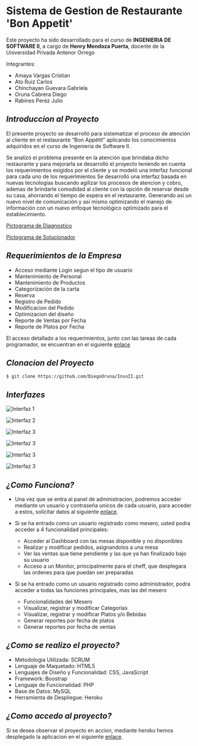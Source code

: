Sistema de Gestion de Restaurante 'Bon Appetit'
==========

Este proyecto ha sido desarrollado para el curso de **INGENIERIA DE SOFTWARE II**, a cargo de **Henry Mendoza Puerta**, docente de la Universidad Privada Antenor Orrego

Integrantes:
+ Amaya Vargas Cristian
+ Ato Ruiz Carlos
+ Chinchayan Guevara Gabriela
+ Oruna Cabrera Diego
+ Rabines Perez Julio

***Introduccion al Proyecto***
--------------------
El presente proyecto se desarrolló para sistematizar el proceso de atención al cliente en el restaurante “Bon Appétit” 
aplicando los conocimientos adquiridos en el curso de Ingeniería de Software II.

Se analizó el problema presente en la atención que brindaba dicho restaurante y para mejorarla se desarrolló el proyecto teniendo en cuenta los requerimientos exigidos por el cliente y se modeló una interfaz funcional para cada uno de los requerimientos
Se desarrolló una interfaz basada en nuevas tecnologías buscando agilizar los procesos de atencion y cobro, ademas de brindarle comodidad al cliente con la opción de reservar desde su casa, ahorrando el tiempo de espera en el restaurante.
Generando así un nuevo nivel de comunicación y así mismo optimizando el manejo de información con un nuevo enfoque tecnológico optimizado para el establecimiento.

[Pictograma de Diagnostico](http://i64.tinypic.com/2dig1tv.png)


[Pictograma de Solucionador](http://i63.tinypic.com/24yofbn.png)



***Requerimientos de la Empresa***
--------------------

+ Acceso mediante Login segun el tipo de usuario
+ Mantenimiento de Personal
+ Mantenimiento de Productos
+ Categorización de la carta
+ Reserva
+ Registro de Pedido
+ Modificacion del Pedido
+ Optimizacion del diseño
+ Reporte de Ventas por Fecha
+ Reporte de Platos por Fecha

El acceso detallado a los requerimientos, junto con las tareas de cada programador, se encuentran en el siguiente [enlace](https://1drv.ms/b/s!AvVTER7F8abOiCjTYmvUzrQ-n3Xo)

***Clonacion del Proyecto***
--------------------
 
`$ git clone https://github.com/DiegoOruna/InsoII.git`

***Interfazes***
--------------------

![Interfaz 1](http://i65.tinypic.com/34rvddx.jpg)

![Interfaz 2](http://i68.tinypic.com/21bit8i.png)

![Interfaz 3](http://i67.tinypic.com/al672g.png)

![Interfaz 3](http://i64.tinypic.com/55qr7k.png)

![Interfaz 3](http://i64.tinypic.com/264te0n.png)

![Interfaz 3](http://i66.tinypic.com/256fjbk.png)


***¿Como Funciona?***
--------------------

- Una vez que se entra al panel de administracion, podremos acceder mediante un usuario y contraseña unicos de cada usuario, para acceder a estos, solicitar datos al siguiente [enlace](https://www.facebook.com/diego.oruna).
- Si se ha entrado como un usuario registrado como mesero, usted podra acceder a 4 funcionalidad principales:
  + Acceder al Dashboard con las mesas disponible y no disponibles
  + Realizar y modificar pedidos, asignandolos a una mesa
  + Ver las ventas que tiene pendiente y las que ya han finalizado bajo su usuario
  + Acceso a un Monitor, principalmente para el cheff, que desplegara las ordenes para que puedan ser preparadas
  
- Si se ha entrado como un usuario registrado como administrador, podra acceder a todas las funciones principales,  mas las del mesero
  + Funcionalidades del Mesero
  + Visualizar, registrar y modificar Categorias
  + Visualizar, registrar y modificar Platos y/o Bebidas
  + Generar reportes por fecha de platos
  + Generar reportes por fecha de ventas
  
***¿Como se realizo el proyecto?***
--------------------

  + Metodologia Utilizada: SCRUM
  + Lenguaje de Maquetado: HTML5
  + Lenguajes de Diseño y Funcionalidad: CSS, JavaScript
  + Framework: Boostrap
  + Lenguaje de Funcionalidad: PHP
  + Base de Datos: MySQL
  + Herramienta de Despliegue: Heroku
  
***¿Como accedo al proyecto?***
--------------------

Si se desea observar el proyecto en accion, mediante heroku hemos desplegado la aplicacion en el siguiente [enlace](https://inso2.herokuapp.com).

  
  
